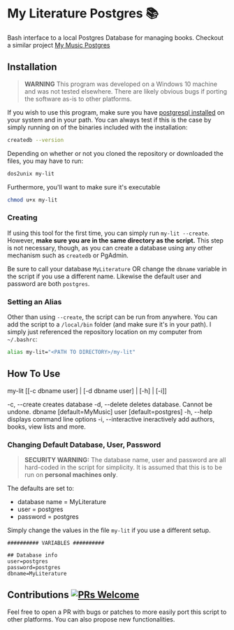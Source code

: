# My Literature Postgres :books:

Bash interface to a local Postgres Database for managing books.
Checkout a similar project [My Music Postgres](https://github.com/vapurrmaid/my-music-postgres)

## Installation
> **WARNING** This program was developed on a Windows 10 machine and was not tested elsewhere. There are likely obvious bugs if porting the software as-is to other platforms.

If you wish to use this program, make sure you have [postgresql installed](https://www.postgresql.org/download/) on your system and in your path. You can always test if this is the case by simply running on of the binaries included with the installation:

```bash
createdb --version
```

Depending on whether or not you cloned the repository or downloaded the files, you may have to run:

```bash
dos2unix my-lit
```

Furthermore, you'll want to make sure it's executable
```bash
chmod u+x my-lit
```

### Creating
If using this tool for the first time, you can simply run `my-lit --create`. However, **make sure you are in the same directory as the script.** This step is not necessary, though, as you can create a database using any other mechanism such as `createdb` or PgAdmin.

Be sure to call your database `MyLiterature` OR change the `dbname` variable in the script if you use a different name. Likewise the default user and password are both `postgres`.

### Setting an Alias
Other than using `--create`, the script can be run from anywhere. You can add the script to a `/local/bin` folder (and make sure it's in your path). I simply just referenced the repository location on my computer from `~/.bashrc`:

```bash
alias my-lit="<PATH TO DIRECTORY>/my-lit"
```

## How To Use

my-lit [[-c dbname user] | [-d dbname user] | [-h] | [-i]]

-c, --create    creates database
-d, --delete    deletes database. Cannot be undone.
    dbname [default=MyMusic]
    user [default=postgres]
-h, --help  displays command line options
-i, --interactive   ineractively add authors, books, view lists and more.

### Changing Default Database, User, Password
>**SECURITY WARNING:** The database name, user and password are all hard-coded in the script for simplicity. It is assumed that this is to be run on **personal machines only**.

The defaults are set to:
- database name = MyLiterature
- user = postgres
- password = postgres

Simply change the values in the file `my-lit` if you use a different setup.

```
########## VARIABLES ##########

## Database info
user=postgres
password=postgres
dbname=MyLiterature
```

## Contributions [![PRs Welcome](https://img.shields.io/badge/PRs-welcome-brightgreen.svg?style=flat-square)](http://makeapullrequest.com)
Feel free to open a PR with bugs or patches to more easily port this script to other platforms. You can also propose new functionalities.